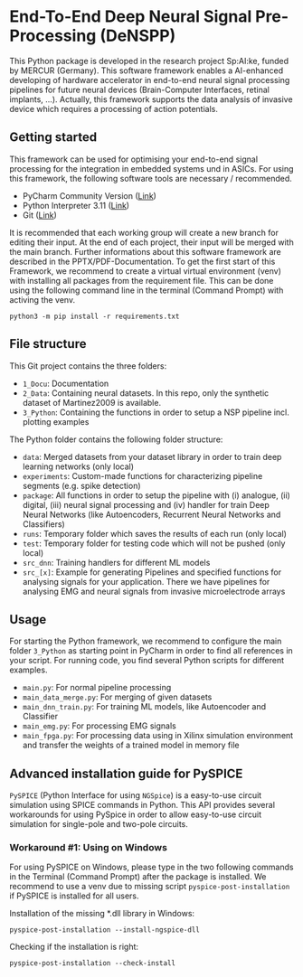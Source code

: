 # End-To-End Deep Neural Signal Pre-Processing (DeNSPP)
This Python package is developed in the research project Sp:AI:ke, funded by MERCUR (Germany). This software framework enables a AI-enhanced developing of hardware accelerator in end-to-end neural signal processing pipelines for future neural devices (Brain-Computer Interfaces, retinal implants, ...).
Actually, this framework supports the data analysis of invasive device which requires a processing of action potentials.

## Getting started
This framework can be used for optimising your end-to-end signal processing for the integration in embedded systems und in ASICs. For using this framework, the following software tools are necessary / recommended. 
- PyCharm Community Version ([Link](https://www.jetbrains.com/de-de/pycharm/download/#section=windows))
- Python Interpreter 3.11 ([Link](https://www.python.org/downloads/release/python-3116/))
- Git ([Link](https://git-scm.com/downloads))

It is recommended that each working group will create a new branch for editing their input. At the end of each project, their input will be merged with the main branch. Further informations about this software framework are described in the PPTX/PDF-Documentation. To get the first start of this Framework, we recommend to create a virtual virtual environment (venv) with installing all packages from the requirement file. This can be done using the following command line in the terminal (Command Prompt) with activing the venv.
````
python3 -m pip install -r requirements.txt
````

## File structure
This Git project contains the three folders:
- `1_Docu`: Documentation 
- `2_Data`: Containing neural datasets. In this repo, only the synthetic dataset of Martinez2009 is available.
- `3_Python`: Containing the functions in order to setup a NSP pipeline incl. plotting examples

The Python folder contains the following folder structure:
- `data`: Merged datasets from your dataset library in order to train deep learning networks (only local)
- `experiments`: Custom-made functions for characterizing pipeline segments (e.g. spike detection)
- `package`: All functions in order to setup the pipeline with (i) analogue, (ii) digital, (iii) neural signal processing and (iv) handler for train Deep Neural Networks (like Autoencoders, Recurrent Neural Networks and Classifiers)
- `runs`: Temporary folder which saves the results of each run (only local)
- `test`: Temporary folder for testing code which will not be pushed (only local)
- `src_dnn`: Training handlers for different ML models
- `src_[x]`: Example for generating Pipelines and specified functions for analysing signals for your application. There we have pipelines for analysing EMG and neural signals from invasive microelectrode arrays
  
## Usage
For starting the Python framework, we recommend to configure the main folder `3_Python` as starting point in PyCharm in order to find all references in your script. For running code, you find several Python scripts for different examples.
- `main.py`: For normal pipeline processing
- `main_data_merge.py`: For merging of given datasets
- `main_dnn_train.py`: For training ML models, like Autoencoder and Classifier
- `main_emg.py`: For processing EMG signals
- `main_fpga.py`: For processing data using in Xilinx simulation environment and transfer the weights of a trained model in memory file

## Advanced installation guide for PySPICE
`PySPICE` (Python Interface for using `NGSpice`) is a easy-to-use circuit simulation using SPICE commands in Python. This API provides several workarounds for using PySpice in order to allow easy-to-use circuit simulation for single-pole and two-pole circuits. 

### Workaround #1: Using on Windows
For using PySPICE on Windows, please type in the two following commands in the Terminal (Command Prompt) after the package is installed. We recommend to use a venv due to missing script `pyspice-post-installation` if PySPICE is installed for all users.

Installation of the missing *.dll library in Windows:
````
pyspice-post-installation --install-ngspice-dll
````

Checking if the installation is right:
````
pyspice-post-installation --check-install
````

